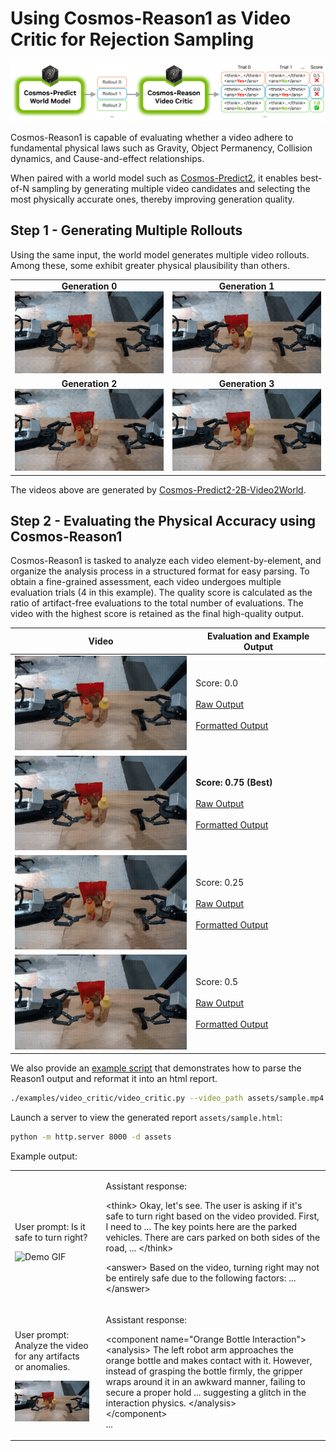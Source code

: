 # Using Cosmos-Reason1 as Video Critic for Rejection Sampling

<p align="center">
  <img src="assets/rejection_sampling_diagram.png" alt="Rejection sampling workflow">
</p>

Cosmos-Reason1 is capable of evaluating whether a video adhere to fundamental physical laws such as Gravity, Object Permanency, Collision dynamics, and Cause-and-effect relationships.

When paired with a world model such as [Cosmos-Predict2](https://github.com/nvidia-cosmos/cosmos-predict2/), it enables best-of-N sampling by generating multiple video candidates and selecting the most physically accurate ones, thereby improving generation quality.

## Step 1 - Generating Multiple Rollouts

Using the same input, the world model generates multiple video rollouts. Among these, some exhibit greater physical plausibility than others.

<table>
  <tr>
    <td align="center">
      <strong>Generation 0</strong><br>
      <img src="assets/generation_0.gif" alt="Generation 0">
    </td>
    <td align="center">
      <strong>Generation 1</strong><br>
      <img src="assets/generation_1.gif" alt="Generation 1">
    </td>
  </tr>
  <tr>
    <td align="center">
      <strong>Generation 2</strong><br>
      <img src="assets/generation_2.gif" alt="Generation 2">
    </td>
    <td align="center">
      <strong>Generation 3</strong><br>
      <img src="assets/generation_3.gif" alt="Generation 3">
    </td>
  </tr>
</table>

 The videos above are generated by [Cosmos-Predict2-2B-Video2World](https://huggingface.co/nvidia/Cosmos-Predict2-2B-Video2World).

## Step 2 - Evaluating the Physical Accuracy using Cosmos-Reason1

Cosmos-Reason1 is tasked to analyze each video element-by-element, and organize the analysis process in a structured format for easy parsing. To obtain a fine-grained assessment, each video undergoes multiple evaluation trials (4 in this example). The quality score is calculated as the ratio of artifact-free evaluations to the total number of evaluations. The video with the highest score is retained as the final high-quality output.

| Video | Evaluation and Example Output |
|-------|-------------------|
| <img src="assets/generation_0.gif" alt="Generation 0" width="300"> | Score: 0.0 <br><br> [Raw Output](assets/generation_0_raw_output.txt) <br><br> [Formatted Output](assets/generation_0_formatted.md) |
| <img src="assets/generation_1.gif" alt="Generation 1" width="300"> | **Score: 0.75 (Best)** <br><br> [Raw Output](assets/generation_1_raw_output.txt) <br><br> [Formatted Output](assets/generation_1_formatted.md) |
| <img src="assets/generation_2.gif" alt="Generation 2" width="300"> | Score: 0.25 <br><br> [Raw Output](assets/generation_2_raw_output.txt) <br><br> [Formatted Output](assets/generation_2_formatted.md) |
| <img src="assets/generation_3.gif" alt="Generation 3" width="300"> | Score: 0.5 <br><br> [Raw Output](assets/generation_3_raw_output.txt) <br><br> [Formatted Output](assets/generation_3_formatted.md) |

We also provide an [example script](video_critic.py) that demonstrates how to parse the Reason1 output and reformat it into an html report.

```bash
./examples/video_critic/video_critic.py --video_path assets/sample.mp4
```

Launch a server to view the generated report `assets/sample.html`:

```bash
python -m http.server 8000 -d assets
```

Example output:

<table>
  <tr>
    <td>
      <p>User prompt: Is it safe to turn right?</p>
      <img src="../../assets/sample.gif" alt="Demo GIF" width="400" /><br/>
    </td>
    <td style="vertical-align: top; padding-left: 20px;">
      <!-- Text on the right -->
      <p>Assistant response: </p>
      <p>
&lt;think&gt;
Okay, let's see. The user is asking if it's safe to turn right based on the video provided. First, I need to ...
The key points here are the parked vehicles. There are cars parked on both sides of the road, ...
&lt;/think&gt;

&lt;answer&gt;
Based on the video, turning right may not be entirely safe due to the following factors: ...
&lt;/answer&gt;
      </p>
    </td>
  </tr>
  <tr>
    <td>
      <p>User prompt: Analyze the video for any artifacts or anomalies.</p>
      <img src="assets/generation_3.gif" alt="Demo GIF" width="400" /><br/>
    </td>
    <td style="vertical-align: top; padding-left: 20px;">
      <!-- Text on the right -->
      <p>Assistant response:</p>
      <p>
&lt;component name="Orange Bottle Interaction"&gt;<br>
&lt;analysis&gt;
The left robot arm approaches the orange bottle and makes contact with it. However, instead of grasping the bottle firmly, the gripper wraps around it in an awkward manner, failing to secure a proper hold ... suggesting a glitch in the interaction physics. &lt;/analysis&gt;<br>
&lt;/component&gt;<br>
...
      </p>
    </td>
  </tr>
</table>
